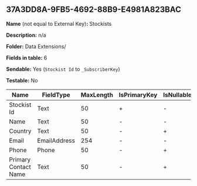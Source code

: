 ## 37A3DD8A-9FB5-4692-88B9-E4981A823BAC

**Name** (not equal to External Key)**:** Stockists

**Description:** n/a

**Folder:** Data Extensions/

**Fields in table:** 6

**Sendable:** Yes (`Stockist Id` to `_SubscriberKey`)

**Testable:** No

| Name | FieldType | MaxLength | IsPrimaryKey | IsNullable | DefaultValue |
| --- | --- | --- | --- | --- | --- |
| Stockist Id | Text | 50 | + | - |  |
| Name | Text | 50 | - | - |  |
| Country | Text | 50 | - | + |  |
| Email | EmailAddress | 254 | - | - |  |
| Phone | Phone | 50 | - | + |  |
| Primary Contact Name | Text | 50 | - | + |  |
